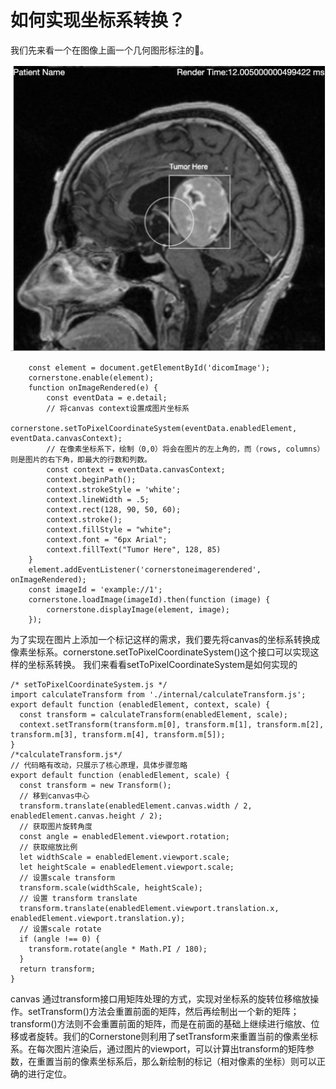 # 如何实现坐标系转换？

我们先来看一个在图像上画一个几何图形标注的🌰。

![image](/assets/images/custom-marker.jpg)

``` 
    const element = document.getElementById('dicomImage');
    cornerstone.enable(element);
    function onImageRendered(e) {
        const eventData = e.detail;
        // 将canvas context设置成图片坐标系
        cornerstone.setToPixelCoordinateSystem(eventData.enabledElement, eventData.canvasContext);
        // 在像素坐标系下，绘制（0,0）将会在图片的左上角的，而（rows, columns）则是图片的右下角，即最大的行数和列数。
        const context = eventData.canvasContext;
        context.beginPath();
        context.strokeStyle = 'white';
        context.lineWidth = .5;
        context.rect(128, 90, 50, 60);
        context.stroke();
        context.fillStyle = "white";
        context.font = "6px Arial";
        context.fillText("Tumor Here", 128, 85)
    }
    element.addEventListener('cornerstoneimagerendered', onImageRendered);
    const imageId = 'example://1';
    cornerstone.loadImage(imageId).then(function (image) {
        cornerstone.displayImage(element, image);
    });
```

为了实现在图片上添加一个标记这样的需求，我们要先将canvas的坐标系转换成像素坐标系。cornerstone.setToPixelCoordinateSystem()这个接口可以实现这样的坐标系转换。
我们来看看setToPixelCoordinateSystem是如何实现的

``` 
/* setToPixelCoordinateSystem.js */
import calculateTransform from './internal/calculateTransform.js';
export default function (enabledElement, context, scale) {
  const transform = calculateTransform(enabledElement, scale);
  context.setTransform(transform.m[0], transform.m[1], transform.m[2], transform.m[3], transform.m[4], transform.m[5]);
}
/*calculateTransform.js*/
// 代码略有改动，只展示了核心原理，具体步骤忽略
export default function (enabledElement, scale) {
  const transform = new Transform();
  // 移到canvas中心
  transform.translate(enabledElement.canvas.width / 2, enabledElement.canvas.height / 2);
  // 获取图片旋转角度
  const angle = enabledElement.viewport.rotation;
  // 获取缩放比例
  let widthScale = enabledElement.viewport.scale;
  let heightScale = enabledElement.viewport.scale;
  // 设置scale transform
  transform.scale(widthScale, heightScale);
  // 设置 transform translate
  transform.translate(enabledElement.viewport.translation.x, enabledElement.viewport.translation.y);
  // 设置scale rotate
  if (angle !== 0) {
    transform.rotate(angle * Math.PI / 180);
  }
  return transform;
}
```
canvas 通过transform接口用矩阵处理的方式，实现对坐标系的旋转位移缩放操作。setTransform()方法会重置前面的矩阵，然后再绘制出一个新的矩阵；transform()方法则不会重置前面的矩阵，而是在前面的基础上继续进行缩放、位移或者旋转。我们的Cornerstone则利用了setTransform来重置当前的像素坐标系。在每次图片渲染后，通过图片的viewport，可以计算出transform的矩阵参数，在重置当前的像素坐标系后，那么新绘制的标记（相对像素的坐标）则可以正确的进行定位。


